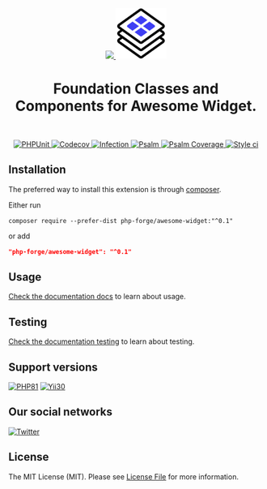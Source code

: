<p align="center">
    <a href="https://github.com/php-forge/awesome-widget" target="_blank">
        <img src="https://avatars.githubusercontent.com/u/103309199?s%253D400%2526u%253Dca3561c692f53ed7eb290d3bb226a2828741606f%2526v%253D4" height="100px">
    </a>
    <a href="https://github.com/php-forge/awesome-widget" target="_blank">
        <img src="https://raw.githubusercontent.com/php-forge/awesome-widget/main/docs/image/logo.png" height="100px">
    </a>    
    <h1 align="center">Foundation Classes and Components for Awesome Widget.</h1>
    <br>
</p>

<p align="center">
    <a href="https://github.com/php-forge/awesome-widget/actions/workflows/build.yml" target="_blank">
        <img src="https://github.com/php-forge/awesome-widget/actions/workflows/build.yml/badge.svg" alt="PHPUnit">
    </a>
    <a href="https://codecov.io/gh/php-forge/awesome-widget" target="_blank">
        <img src="https://codecov.io/gh/php-forge/awesome-widget/branch/main/graph/badge.svg?token=MF0XUGVLYC" alt="Codecov">
    </a>
    <a href="https://dashboard.stryker-mutator.io/reports/github.com/php-forge/awesome-widget/main" target="_blank">
        <img src="https://img.shields.io/endpoint?style=flat&url=https%3A%2F%2Fbadge-api.stryker-mutator.io%2Fgithub.com%2Fphp-forge%2Fawesome-widget%2Fmain" alt="Infection">
    </a>
    <a href="https://github.com/php-forge/awesome-widget/actions/workflows/static.yml" target="_blank">
        <img src="https://github.com/php-forge/awesome-widget/actions/workflows/static.yml/badge.svg" alt="Psalm">
    </a>
    <a href="https://shepherd.dev/github/php-forge/awesome-widget" target="_blank">
        <img src="https://shepherd.dev/github/php-forge/awesome-widget/coverage.svg" alt="Psalm Coverage">
    </a>
    <a href="https://github.styleci.io/repos/494784194?branch=main" target="_blank">
        <img src="https://github.styleci.io/repos/494784194/shield?branch=main" alt="Style ci">
    </a>           
</p>

## Installation

The preferred way to install this extension is through [composer](https://getcomposer.org/download/).

Either run

```shell
composer require --prefer-dist php-forge/awesome-widget:"^0.1"
```

or add

```json
"php-forge/awesome-widget": "^0.1"
```

## Usage

[Check the documentation docs](/docs/README.md) to learn about usage.

## Testing

[Check the documentation testing](/docs/testing.md) to learn about testing.

## Support versions

[![PHP81](https://img.shields.io/badge/PHP-%3E%3D8.1-787CB5)](https://www.php.net/releases/8.1/en.php)
[![Yii30](https://img.shields.io/badge/Yii%20version-3.0-blue)](https://yiiframework.com)

## Our social networks

[![Twitter](https://img.shields.io/badge/twitter-follow-1DA1F2?logo=twitter&logoColor=1DA1F2&labelColor=555555?style=flat)](https://twitter.com/Terabytesoftw)

## License

The MIT License (MIT). Please see [License File](LICENSE.md) for more information.
